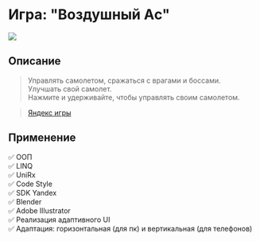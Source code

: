 # Игра: "Воздушный Aс"
![](https://avatars.mds.yandex.net/get-games/1881364/2a0000018c3a81f4d3e5b732e379f3f75c92/pjpg128x128)
## Описание
> Управлять самолетом, сражаться с врагами и боссами.    
> Улучшать свой самолет.    
> Нажмите и удерживайте, чтобы управлять своим самолетом.    

>[Яндекс игры](https://yandex.ru/games/#app=274406)

## Применение 

:white_check_mark: ООП    
:white_check_mark: LINQ    
:white_check_mark: UniRx    
:white_check_mark: Code Style     
:white_check_mark: SDK Yandex    
:white_check_mark: Blender     
:white_check_mark: Adobe Illustrator    
:white_check_mark: Реализация адаптивного UI    
:white_check_mark: Адаптация: горизонтальная (для пк) и вертикальная (для телефонов)
